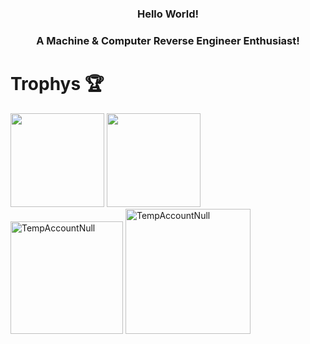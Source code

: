 <!DOCTYPE html>
<html lang="en">
<h3 align="center">Hello World!<h3> 
<h3 align="center">A Machine & Computer Reverse Engineer Enthusiast!</h3>

# Trophys 🏆
<div>
    <img height="150em" src="https://github-readme-stats.vercel.app/api?username=TempAccountNull&show_icons=true&theme=radical&include_all_commits=true&count_private=true" />
    <img height="150em" src="https://github-readme-stats.vercel.app/api/top-langs/?username=TempAccountNull&layout=compact&langs_count=8&theme=radical&" />
    <br>
    <img height="180em" src="https://github-readme-streak-stats.herokuapp.com/?user=TempAccountNull&layout=compact&theme=radical" alt="TempAccountNull" /> 
    <img height="200em" src="https://github-trophies.vercel.app/?username=TempAccountNull&theme=radical&margin-w=15&margin-h=15" alt="TempAccountNull" /> 
</div> 

</body>
